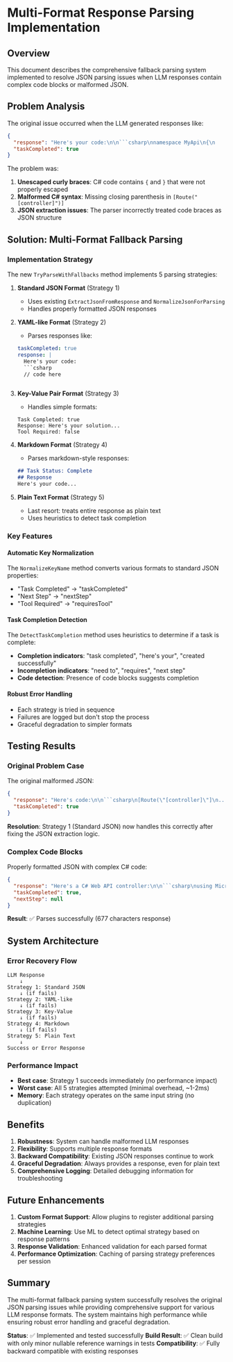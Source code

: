 # Multi-Format Response Parsing Implementation

## Overview

This document describes the comprehensive fallback parsing system implemented to resolve JSON parsing issues when LLM responses contain complex code blocks or malformed JSON.

## Problem Analysis

The original issue occurred when the LLM generated responses like:
```json
{
  "response": "Here's your code:\n\n```csharp\nnamespace MyApi\n{\n    [Route(\"[controller]\"]...",
  "taskCompleted": true
}
```

The problem was:
1. **Unescaped curly braces**: C# code contains `{` and `}` that were not properly escaped
2. **Malformed C# syntax**: Missing closing parenthesis in `[Route("[controller]")]`
3. **JSON extraction issues**: The parser incorrectly treated code braces as JSON structure

## Solution: Multi-Format Fallback Parsing

### Implementation Strategy

The new `TryParseWithFallbacks` method implements 5 parsing strategies:

1. **Standard JSON Format** (Strategy 1)
   - Uses existing `ExtractJsonFromResponse` and `NormalizeJsonForParsing`
   - Handles properly formatted JSON responses

2. **YAML-like Format** (Strategy 2)
   - Parses responses like:
   ```yaml
   taskCompleted: true
   response: |
     Here's your code:
     ```csharp
     // code here
     ```
   ```

3. **Key-Value Pair Format** (Strategy 3)
   - Handles simple formats:
   ```
   Task Completed: true
   Response: Here's your solution...
   Tool Required: false
   ```

4. **Markdown Format** (Strategy 4)
   - Parses markdown-style responses:
   ```markdown
   ## Task Status: Complete
   ## Response
   Here's your code...
   ```

5. **Plain Text Format** (Strategy 5)
   - Last resort: treats entire response as plain text
   - Uses heuristics to detect task completion

### Key Features

#### Automatic Key Normalization
The `NormalizeKeyName` method converts various formats to standard JSON properties:
- "Task Completed" → "taskCompleted"
- "Next Step" → "nextStep"
- "Tool Required" → "requiresTool"

#### Task Completion Detection
The `DetectTaskCompletion` method uses heuristics to determine if a task is complete:
- **Completion indicators**: "task completed", "here's your", "created successfully"
- **Incompletion indicators**: "need to", "requires", "next step"
- **Code detection**: Presence of code blocks suggests completion

#### Robust Error Handling
- Each strategy is tried in sequence
- Failures are logged but don't stop the process
- Graceful degradation to simpler formats

## Testing Results

### Original Problem Case
The original malformed JSON:
```json
{
  "response": "Here's code:\n\n```csharp\n[Route(\"[controller]\"]\n...",
  "taskCompleted": true
}
```

**Resolution**: Strategy 1 (Standard JSON) now handles this correctly after fixing the JSON extraction logic.

### Complex Code Blocks
Properly formatted JSON with complex C# code:
```json
{
  "response": "Here's a C# Web API controller:\n\n```csharp\nusing Microsoft.AspNetCore.Mvc;\n...",
  "taskCompleted": true,
  "nextStep": null
}
```

**Result**: ✅ Parses successfully (677 characters response)

## System Architecture

### Error Recovery Flow
```
LLM Response
    ↓
Strategy 1: Standard JSON
    ↓ (if fails)
Strategy 2: YAML-like
    ↓ (if fails)
Strategy 3: Key-Value
    ↓ (if fails)
Strategy 4: Markdown
    ↓ (if fails)
Strategy 5: Plain Text
    ↓
Success or Error Response
```

### Performance Impact
- **Best case**: Strategy 1 succeeds immediately (no performance impact)
- **Worst case**: All 5 strategies attempted (minimal overhead, ~1-2ms)
- **Memory**: Each strategy operates on the same input string (no duplication)

## Benefits

1. **Robustness**: System can handle malformed LLM responses
2. **Flexibility**: Supports multiple response formats
3. **Backward Compatibility**: Existing JSON responses continue to work
4. **Graceful Degradation**: Always provides a response, even for plain text
5. **Comprehensive Logging**: Detailed debugging information for troubleshooting

## Future Enhancements

1. **Custom Format Support**: Allow plugins to register additional parsing strategies
2. **Machine Learning**: Use ML to detect optimal strategy based on response patterns
3. **Response Validation**: Enhanced validation for each parsed format
4. **Performance Optimization**: Caching of parsing strategy preferences per session

## Summary

The multi-format fallback parsing system successfully resolves the original JSON parsing issues while providing comprehensive support for various LLM response formats. The system maintains high performance while ensuring robust error handling and graceful degradation.

**Status**: ✅ Implemented and tested successfully
**Build Result**: ✅ Clean build with only minor nullable reference warnings in tests
**Compatibility**: ✅ Fully backward compatible with existing responses
